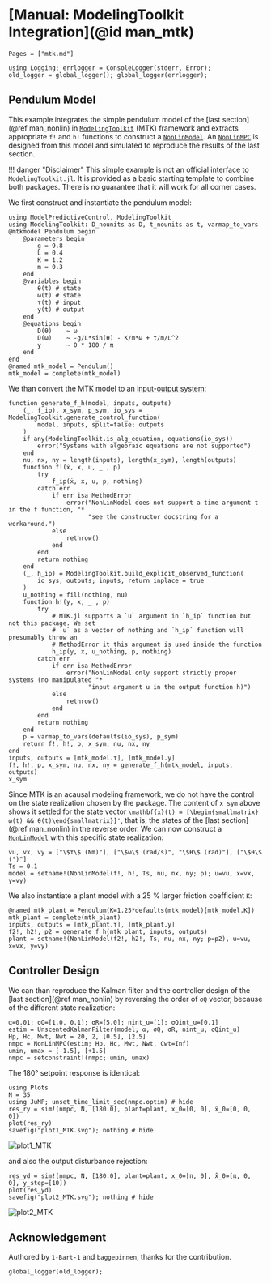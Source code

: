 # [Manual: ModelingToolkit Integration](@id man_mtk)

```@contents
Pages = ["mtk.md"]
```

```@setup 1
using Logging; errlogger = ConsoleLogger(stderr, Error);
old_logger = global_logger(); global_logger(errlogger);
```

## Pendulum Model

This example integrates the simple pendulum model of the [last section](@ref man_nonlin) in
[`ModelingToolkit`](https://docs.sciml.ai/ModelingToolkit/stable/) (MTK) framework and
extracts appropriate `f!` and `h!` functions to construct a [`NonLinModel`](@ref). An
[`NonLinMPC`](@ref) is designed from this model and simulated to reproduce the results of
the last section.

!!! danger "Disclaimer"
    This simple example is not an official interface to `ModelingToolkit.jl`. It is provided
    as a basic starting template to combine both packages. There is no guarantee that it
    will work for all corner cases.

We first construct and instantiate the pendulum model:

```@example 1
using ModelPredictiveControl, ModelingToolkit
using ModelingToolkit: D_nounits as D, t_nounits as t, varmap_to_vars
@mtkmodel Pendulum begin
    @parameters begin
        g = 9.8
        L = 0.4
        K = 1.2
        m = 0.3
    end
    @variables begin
        θ(t) # state
        ω(t) # state
        τ(t) # input
        y(t) # output
    end
    @equations begin
        D(θ)    ~ ω
        D(ω)    ~ -g/L*sin(θ) - K/m*ω + τ/m/L^2
        y       ~ θ * 180 / π
    end
end
@named mtk_model = Pendulum()
mtk_model = complete(mtk_model)
```

We than convert the MTK model to an [input-output system](https://docs.sciml.ai/ModelingToolkit/stable/basics/InputOutput/):

```@example 1
function generate_f_h(model, inputs, outputs)
    (_, f_ip), x_sym, p_sym, io_sys = ModelingToolkit.generate_control_function(
        model, inputs, split=false; outputs
    )
    if any(ModelingToolkit.is_alg_equation, equations(io_sys)) 
        error("Systems with algebraic equations are not supported")
    end
    nu, nx, ny = length(inputs), length(x_sym), length(outputs)
    function f!(ẋ, x, u, _ , p)
        try
            f_ip(ẋ, x, u, p, nothing)
        catch err
            if err isa MethodError
                error("NonLinModel does not support a time argument t in the f function, "*
                      "see the constructor docstring for a workaround.")
            else
                rethrow()
            end
        end
        return nothing
    end
    (_, h_ip) = ModelingToolkit.build_explicit_observed_function(
        io_sys, outputs; inputs, return_inplace = true
    )
    u_nothing = fill(nothing, nu)
    function h!(y, x, _ , p)
        try
            # MTK.jl supports a `u` argument in `h_ip` function but not this package. We set
            # `u` as a vector of nothing and `h_ip` function will presumably throw an
            # MethodError it this argument is used inside the function
            h_ip(y, x, u_nothing, p, nothing)
        catch err
            if err isa MethodError
                error("NonLinModel only support strictly proper systems (no manipulated "*
                      "input argument u in the output function h)")
            else
                rethrow()
            end
        end
        return nothing
    end
    p = varmap_to_vars(defaults(io_sys), p_sym)
    return f!, h!, p, x_sym, nu, nx, ny
end
inputs, outputs = [mtk_model.τ], [mtk_model.y]
f!, h!, p, x_sym, nu, nx, ny = generate_f_h(mtk_model, inputs, outputs)
x_sym
```

Since MTK is an acausal modeling framework, we do not have the control on the state
realization chosen by the package. The content of `x_sym` above shows it settled for the
state vector ``\mathbf{x}(t) = [\begin{smallmatrix}ω(t) && θ(t)\end{smallmatrix}]'``,
that is, the states of the [last section](@ref man_nonlin) in the reverse order. We can now
construct a [`NonLinModel`](@ref) with this specific state realization:

```@example 1
vu, vx, vy = ["\$τ\$ (Nm)"], ["\$ω\$ (rad/s)", "\$θ\$ (rad)"], ["\$θ\$ (°)"]
Ts = 0.1
model = setname!(NonLinModel(f!, h!, Ts, nu, nx, ny; p); u=vu, x=vx, y=vy)
```

We also instantiate a plant model with a 25 % larger friction coefficient ``K``:

```@example 1
@named mtk_plant = Pendulum(K=1.25*defaults(mtk_model)[mtk_model.K])
mtk_plant = complete(mtk_plant)
inputs, outputs = [mtk_plant.τ], [mtk_plant.y]
f2!, h2!, p2 = generate_f_h(mtk_plant, inputs, outputs)
plant = setname!(NonLinModel(f2!, h2!, Ts, nu, nx, ny; p=p2), u=vu, x=vx, y=vy)
```

## Controller Design

We can than reproduce the Kalman filter and the controller design of the [last section](@ref man_nonlin)
by reversing the order of `σQ` vector, because of the different state realization:

```@example 1
α=0.01; σQ=[1.0, 0.1]; σR=[5.0]; nint_u=[1]; σQint_u=[0.1]
estim = UnscentedKalmanFilter(model; α, σQ, σR, nint_u, σQint_u)
Hp, Hc, Mwt, Nwt = 20, 2, [0.5], [2.5]
nmpc = NonLinMPC(estim; Hp, Hc, Mwt, Nwt, Cwt=Inf)
umin, umax = [-1.5], [+1.5]
nmpc = setconstraint!(nmpc; umin, umax)
```

The 180° setpoint response is identical:

```@example 1
using Plots
N = 35
using JuMP; unset_time_limit_sec(nmpc.optim) # hide
res_ry = sim!(nmpc, N, [180.0], plant=plant, x_0=[0, 0], x̂_0=[0, 0, 0])
plot(res_ry)
savefig("plot1_MTK.svg"); nothing # hide
```

![plot1_MTK](plot1_MTK.svg)

and also the output disturbance rejection:

```@example 1
res_yd = sim!(nmpc, N, [180.0], plant=plant, x_0=[π, 0], x̂_0=[π, 0, 0], y_step=[10])
plot(res_yd)
savefig("plot2_MTK.svg"); nothing # hide
```

![plot2_MTK](plot2_MTK.svg)

## Acknowledgement

Authored by `1-Bart-1` and `baggepinnen`, thanks for the contribution.

```@setup 1
global_logger(old_logger);
```

